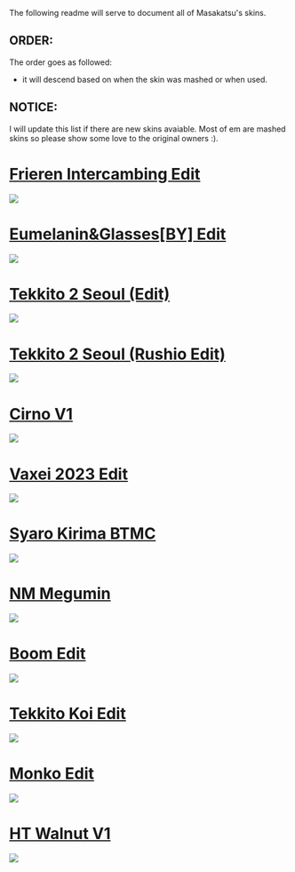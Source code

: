 The following readme will serve to document all of Masakatsu's skins.

## ORDER: 
The order goes as followed: 
- it will descend based on when the skin was mashed or when used.

## NOTICE:
I will update this list if there are new skins avaiable. Most of em are mashed skins so please show some love to the original owners :).

# [Frieren Intercambing Edit](https://cdn.discordapp.com/attachments/749686438341247147/1218856661607780382/Frieren_intercambing_edit.osk?ex=661ba4b9&is=66092fb9&hm=87fc8bbe5a2e9ad506d75bf022af04a2873a8a58a2c6a25a13a6f1f30ebf38e0&)
![](https://cdn.discordapp.com/attachments/749686438341247147/1218856426907373568/screenshot161.jpg?ex=661ba481&is=66092f81&hm=713ad47e1bd9d892b6352cec23d78fd24c2605970b17d974d6e7671088e6a228&)

# [Eumelanin&Glasses[BY] Edit](https://cdn.discordapp.com/attachments/749686438341247147/1219008506519355432/-_EumelaninGlassesBY_Edit-.osk?ex=6609bd24&is=65f74824&hm=6dab760b8717cf0308e8ffcefd5dd8395c9a1ea6457e0114e748f62f41eeb7c4&)
![](https://cdn.discordapp.com/attachments/749686438341247147/1218857578595876904/screenshot163.jpg?ex=66093094&is=65f6bb94&hm=c178be97a45a8e3a7f0c81084c1be21f075f921559217e2be005cf58f060f824&)

# [Tekkito 2 Seoul (Edit)](https://cdn.discordapp.com/attachments/749686438341247147/1171985527013118114/tekkito2_Seoul_Edit.osk?ex=66173d94&is=6604c894&hm=2371c64a7a49b8fbd07416a65914991cea345c9980fa01e775eb80f3c57f55df&)
![](https://cdn.discordapp.com/attachments/749686438341247147/1171980321231736832/screenshot033.jpg?ex=661738ba&is=6604c3ba&hm=bad8033c6d8cf251886b580ac2d267205b4a938d25ef52997894d03aabc5ce81&)

# [Tekkito 2 Seoul (Rushio Edit)](https://cdn.discordapp.com/attachments/749686438341247147/1171985527348678738/tekkito2_Seoul_Rushio_Edit.osk?ex=66173d94&is=6604c894&hm=1baffbd721369c83b317466410fd1df2da65abc1a77c5db41dc0daa7e744d6c9&)
![](https://cdn.discordapp.com/attachments/749686438341247147/1171984645106176010/screenshot039.jpg?ex=66173cc1&is=6604c7c1&hm=bc55adbc3fae473192aea6d34a3e740e6f7287f9581ec7e15ed1d23e7f97b51f&)

# [Cirno V1](https://cdn.discordapp.com/attachments/749686438341247147/1190251801614745621/Cirno-V1.0.osk?ex=661917df&is=6606a2df&hm=9aa96775b5c17f0d2a4c7732c71538d10f06f88c8ce3f0dea52e87e2eac01c45&)
![](https://cdn.discordapp.com/attachments/749686438341247147/1190251721922969681/screenshot078.jpg?ex=661917cc&is=6606a2cc&hm=7c5208557e0f2a41f5b67ebd26a456c50bedda85a6d27b172376ebbdd575483b&)

# [Vaxei 2023 Edit](https://cdn.discordapp.com/attachments/749686438341247147/1181353523892473866/Vaxei_2023_Edit.osk?ex=66146834&is=6601f334&hm=561cd459313e0064d5dfd64e5742ab4480d3ed14aee6645cd7cf1a0943e14d5e&)
![](https://cdn.discordapp.com/attachments/749686438341247147/1181353869905756180/screenshot059.jpg?ex=66146887&is=6601f387&hm=3df5f1b82250f91df422ebf7091235c2b8790295194321ed79f0b3dd8b1d7a67&)

# [Syaro Kirima BTMC](https://cdn.discordapp.com/attachments/749686438341247147/1171991015075352677/-_Syaro_Kirima_BTMC_-.osk?ex=661742b0&is=6604cdb0&hm=290e4fe2b9bfe87b27dec3f7bb52550e3f5204b31ab2e9a9482983c7892c3fb7&)
![](https://cdn.discordapp.com/attachments/749686438341247147/1171990973203632198/screenshot042.jpg?ex=661742a6&is=6604cda6&hm=c692424a7b7ca4f958b184225b9cc2d2425e66d3f89e78853584ba45686ea87c&)

# [NM Megumin](https://cdn.discordapp.com/attachments/749686438341247147/1171995101904519198/NMMegumin.osk?ex=6617467e&is=6604d17e&hm=e35870328f457c2d812bd186dc92b52a0eb80f7a4a9088d4abc1d7542186246f&)
![](https://cdn.discordapp.com/attachments/749686438341247147/1171994977644068905/screenshot044.jpg?ex=66174661&is=6604d161&hm=8dd89b372c46ddaffd0e1b9c0443d41b8b5dd98be7440246f05baaae2fc48d91&)

# [Boom Edit](https://cdn.discordapp.com/attachments/749686438341247147/1171988817222303814/boom_edit.osk?ex=661740a4&is=6604cba4&hm=e533720aec83c945b383291c3b5d1eb66318f44cd3ce2fc173eed3f817a863e0&)
![](https://cdn.discordapp.com/attachments/749686438341247147/1171987400013135983/screenshot041.jpg?ex=66173f52&is=6604ca52&hm=05871a3caddd2c10d60b083ebbdfec9377ce805d2927bd7593c250567e0cf222&)

# [Tekkito Koi Edit](https://cdn.discordapp.com/attachments/749686438341247147/1171986220591628410/Tekkito_Koi_Edit.osk?ex=6604c939&is=65f25439&hm=27fd439c20b8c7e203aa0ca71f86b9fa165480cf8f8481de796adc49fc612df6&)
![](https://cdn.discordapp.com/attachments/749686438341247147/1171986536972161065/screenshot040.jpg?ex=6604c984&is=65f25484&hm=5e357e97c4cbdebefde436c1be71558cb1bd921a95718ef9412ae1453cfbc05b&)

# [Monko Edit](https://cdn.discordapp.com/attachments/749686438341247147/1172243590542540872/MonkoEdit.osk?ex=66182deb&is=6605b8eb&hm=9b91a565ce856425ef72243707c0258c208c1933a68a156cb3d0888f6080a221&)
![](https://cdn.discordapp.com/attachments/749686438341247147/1172243552831541328/screenshot048.jpg?ex=66182de2&is=6605b8e2&hm=f7f88fc438f7b719f286e7885af73d5d2f4e9d610743852d73dcb76334130a2d&)

# [HT Walnut V1](https://cdn.discordapp.com/attachments/749686438341247147/1172237915519197236/-_HT_Walnut_1.0_clrs.osk?ex=661828a2&is=6605b3a2&hm=5a21e9492a724d488218ead82b011ab026b7b5e776fd58590a59598c1ff524a0&)
![](https://cdn.discordapp.com/attachments/749686438341247147/1172237975535489055/image.png?ex=661828b0&is=6605b3b0&hm=a17dd0f2b331ac9accb26e1f95b47292950ce8e875b1bc97a9bb24ecab86ec1d&)
